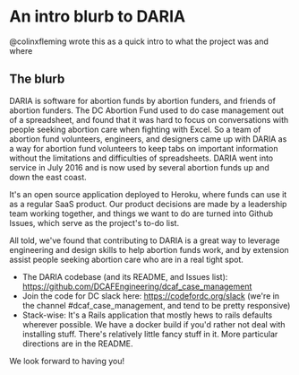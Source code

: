 # An intro blurb to DARIA

@colinxfleming wrote this as a quick intro to what the project was and where

## The blurb

DARIA is software for abortion funds by abortion funders, and friends of abortion funders. The DC Abortion Fund used to do case management out of a spreadsheet, and found that it was hard to focus on conversations with people seeking abortion care when fighting with Excel. So a team of abortion fund volunteers, engineers, and designers came up with DARIA as a way for abortion fund volunteers to keep tabs on important information without the limitations and difficulties of spreadsheets. DARIA went into service in July 2016 and is now used by several abortion funds up and down the east coast.

It's an open source application deployed to Heroku, where funds can use it as a regular SaaS product. Our product decisions are made by a leadership team working together, and things we want to do are turned into Github Issues, which serve as the project's to-do list.

All told, we've found that contributing to DARIA is a great way to leverage engineering and design skills to help abortion funds work, and by extension assist people seeking abortion care who are in a real tight spot.

* The DARIA codebase (and its README, and Issues list): https://github.com/DCAFEngineering/dcaf_case_management
* Join the code for DC slack here: https://codefordc.org/slack (we're in the channel #dcaf_case_management, and tend to be pretty responsive)
* Stack-wise: It's a Rails application that mostly hews to rails defaults wherever possible. We have a docker build if you'd rather not deal with installing stuff. There's relatively little fancy stuff in it. More particular directions are in the README.

We look forward to having you!
